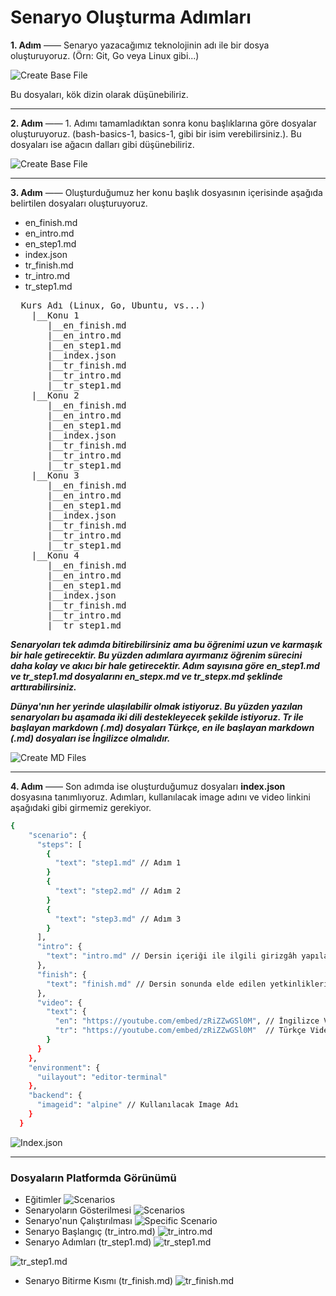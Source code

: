 <!-- PROJECT LOGO -->
# Senaryo Oluşturma Adımları

**1. Adım** —— Senaryo yazacağımız teknolojinin adı ile bir dosya oluşturuyoruz. (Örn: Git, Go veya Linux gibi...)

![Create Base File](https://github.com/YunusEmreAlps/bb-scenario-template/blob/master/md_images/create_base_file.png?raw=true)

Bu dosyaları, kök dizin olarak düşünebiliriz.

---

**2. Adım** —— 1. Adımı tamamladıktan sonra konu başlıklarına göre dosyalar oluşturuyoruz. (bash-basics-1, basics-1, gibi bir isim verebilirsiniz.). Bu dosyaları ise ağacın dalları gibi düşünebiliriz.

![Create Base File](https://github.com/YunusEmreAlps/bb-scenario-template/blob/master/md_images/create_scenario_file.png?raw=true)

---

**3. Adım** —— Oluşturduğumuz her konu başlık dosyasının içerisinde aşağıda belirtilen dosyaları oluşturuyoruz.

- en_finish.md
- en_intro.md
- en_step1.md
- index.json
- tr_finish.md
- tr_intro.md
- tr_step1.md

<pre>
  Kurs Adı (Linux, Go, Ubuntu, vs...)
    |__Konu 1
       |__en_finish.md
       |__en_intro.md
       |__en_step1.md
       |__index.json
       |__tr_finish.md
       |__tr_intro.md
       |__tr_step1.md
    |__Konu 2
       |__en_finish.md
       |__en_intro.md
       |__en_step1.md
       |__index.json
       |__tr_finish.md
       |__tr_intro.md
       |__tr_step1.md
    |__Konu 3
       |__en_finish.md
       |__en_intro.md
       |__en_step1.md
       |__index.json
       |__tr_finish.md
       |__tr_intro.md
       |__tr_step1.md
    |__Konu 4
       |__en_finish.md
       |__en_intro.md
       |__en_step1.md
       |__index.json
       |__tr_finish.md
       |__tr_intro.md
       |__tr_step1.md
</pre>

***Senaryoları tek adımda bitirebilirsiniz ama bu öğrenimi uzun ve karmaşık bir hale getirecektir. Bu yüzden adımlara ayırmanız öğrenim sürecini daha kolay ve akıcı bir hale getirecektir. Adım sayısına göre en_step1.md ve tr_step1.md dosyalarını en_stepx.md ve tr_stepx.md şeklinde arttırabilirsiniz.***

***Dünya'nın her yerinde ulaşılabilir olmak istiyoruz. Bu yüzden yazılan senaryoları bu aşamada iki dili destekleyecek şekilde istiyoruz. Tr ile başlayan markdown (.md) dosyaları Türkçe, en ile başlayan markdown (.md) dosyaları ise İngilizce olmalıdır.***

![Create MD Files](https://github.com/YunusEmreAlps/bb-scenario-template/blob/master/md_images/md_files.png?raw=true)

---

**4. Adım** —— Son adımda ise oluşturduğumuz dosyaları **index.json** dosyasına tanımlıyoruz. Adımları, kullanılacak image adını ve video linkini aşağıdaki gibi girmemiz gerekiyor.

```sh
{
    "scenario": {
      "steps": [
        {
          "text": "step1.md" // Adım 1
        }
        {
          "text": "step2.md" // Adım 2
        }
        {
          "text": "step3.md" // Adım 3
        }
      ],
      "intro": {
        "text": "intro.md" // Dersin içeriği ile ilgili girizgâh yapılan dosya
      },
      "finish": {
        "text": "finish.md" // Dersin sonunda elde edilen yetkinliklerin anlatıldığı dosya
      },
      "video": {
        "text": {
          "en": "https://youtube.com/embed/zRiZZwGSl0M", // İngilizce Video
          "tr": "https://youtube.com/embed/zRiZZwGSl0M"  // Türkçe Video
        }
      }
    },
    "environment": {
      "uilayout": "editor-terminal"
    },
    "backend": {
      "imageid": "alpine" // Kullanılacak Image Adı
    }
  }
```

![Index.json](https://github.com/YunusEmreAlps/bb-scenario-template/blob/master/md_images/index.json.png?raw=true)

---

### Dosyaların Platformda Görünümü

- Eğitimler
![Scenarios](https://github.com/YunusEmreAlps/bb-scenario-template/blob/master/md_images/lesson.png?raw=true)
- Senaryoların Gösterilmesi
![Scenarios](https://github.com/YunusEmreAlps/bb-scenario-template/blob/master/md_images/scenario_list.png?raw=true)
- Senaryo'nun Çalıştırılması
![Specific Scenario](https://github.com/YunusEmreAlps/bb-scenario-template/blob/master/md_images/scenario_tab.png?raw=true)
- Senaryo Başlangıç (tr_intro.md)
![tr_intro.md](https://github.com/YunusEmreAlps/bb-scenario-template/blob/master/md_images/tr_intro.md.png?raw=true)
- Senaryo Adımları (tr_step1.md)
![tr_step1.md](https://github.com/YunusEmreAlps/bb-scenario-template/blob/master/md_images/tr_step1_top.png?raw=true)

![tr_step1.md](https://github.com/YunusEmreAlps/bb-scenario-template/blob/master/md_images/tr_step1_bottom.png?raw=true)

- Senaryo Bitirme Kısmı (tr_finish.md)
![tr_finish.md](https://github.com/YunusEmreAlps/bb-scenario-template/blob/master/md_images/tr_finish.md.png?raw=true)
